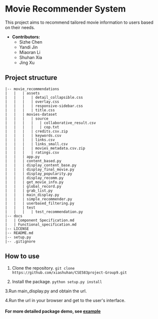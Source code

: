 # Movie Recommender System

This project aims to recommend tailored movie information to users based on their needs.

- **Contributors:** 
  - Sizhe Chen
  - Yandi Jin
  - Miaoran Li
  - Shuhan Xia
  - Jing Xu

## Project structure
```
|-- movie_recommendations
|   |   | assets
|   |   |   | detail_collapsible.css
|   |   |   | overlay.css
|   |   |   | responsive-sidebar.css
|   |   |   | title.css
|   |   | movies-dataset
|   |   |   | source
|   |   |   |   | collaborative_result.csv
|   |   |   |   | cop.txt
|   |   |   | credits.csv.zip
|   |   |   | keywords.csv
|   |   |   | links.csv
|   |   |   | links_small.csv
|   |   |   | movies_metadata.csv.zip
|   |   |   | ratings.csv
|   |   | app.py
|   |   | content_based.py
|   |   | display_content_base.py
|   |   | display_final_movie.py
|   |   | display_popularity.py
|   |   | display_recomm.py
|   |   | get_movie_info.py
|   |   | global_record.py
|   |   | grab_list.py
|   |   | main_display.py
|   |   | simple_recommender.py
|   |   | userbased_filtering.py
|   |   | test
|   |   |   | test_recommendation.py
|-- docs
|   | Component Specification.md
|   | Functional_specification.md
|-- LICENSE
|-- README.md
|-- setup.py
|-- .gitignore
```

## How to use
1. Clone the repository.
```git clone https://github.com/xiashuhan/CSE583project-Group9.git```

2. Install the package.
```python setup.py install```

3.Run main_display.py and obtain the url.

4.Run the url in your browser and get to the user's interface.

#### For more detailed package demo, see [example](https://github.com/xiashuhan/CSE583project-Group9/tree/master/example)

